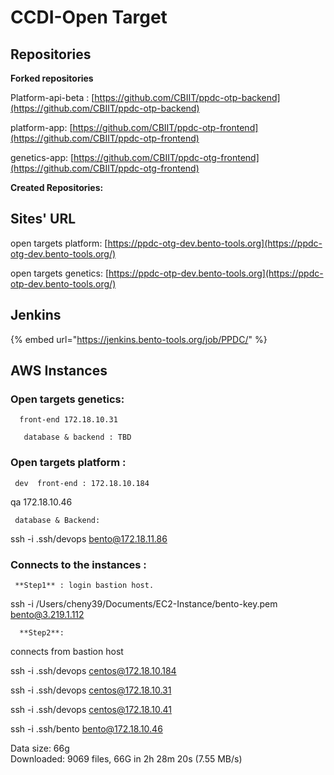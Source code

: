 # CCDI-Open Target

## **Repositories**

**Forked repositories**

Platform-api-beta : [https://github.com/CBIIT/ppdc-otp-backend](https://github.com/CBIIT/ppdc-otp-backend)

platform-app:  [https://github.com/CBIIT/ppdc-otp-frontend](https://github.com/CBIIT/ppdc-otp-frontend)

genetics-app:  [https://github.com/CBIIT/ppdc-otg-frontend](https://github.com/CBIIT/ppdc-otg-frontend)

**Created Repositories:**



## **Sites' URL** 

open targets platform:  [https://ppdc-otg-dev.bento-tools.org](https://ppdc-otg-dev.bento-tools.org/)

open targets genetics: [https://ppdc-otp-dev.bento-tools.org](https://ppdc-otp-dev.bento-tools.org/)

## Jenkins

{% embed url="https://jenkins.bento-tools.org/job/PPDC/" %}



## **AWS Instances** 

### **Open targets genetics:**  

      front-end 172.18.10.31

       database & backend : TBD

### **Open targets platform :** 

     dev  front-end : 172.18.10.184

qa 172.18.10.46



     database & Backend: 

ssh -i .ssh/devops bento@172.18.11.86

### **Connects to the instances :**

     **Step1** : login bastion host. 

ssh -i  /Users/cheny39/Documents/EC2-Instance/bento-key.pem bento@3.219.1.112

      **Step2**:   
connects from  bastion host

ssh -i .ssh/devops centos@172.18.10.184

ssh -i .ssh/devops centos@172.18.10.31

ssh -i .ssh/devops centos@172.18.10.41  


 ssh -i .ssh/bento bento@172.18.10.46









Data size: 66g   
Downloaded: 9069 files, 66G in 2h 28m 20s \(7.55 MB/s\)

